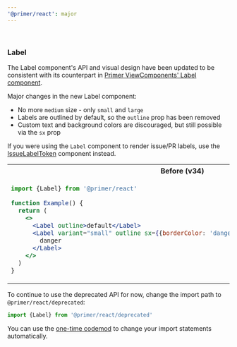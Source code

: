 ```yaml
---
'@primer/react': major
---
```


<br />

### Label

The Label component's API and visual design have been updated to be consistent with its counterpart in [Primer ViewComponents' Label component](https://primer.style/view-components/components/label).

Major changes in the new Label component:

- No more `medium` size - only `small` and `large`
- Labels are outlined by default, so the `outline` prop has been removed
- Custom text and background colors are discouraged, but still possible via the `sx` prop

If you were using the `Label` component to render issue/PR labels, use the [IssueLabelToken](https://primer.style/react/Token#issuelabeltoken) component instead.

<table>
<tr>
<th> Before (v34) </th> <th> After (v35) </th>
</tr>
<tr>
<td valign="top">

```jsx
import {Label} from '@primer/react'

function Example() {
  return (
    <>
      <Label outline>default</Label>
      <Label variant="small" outline sx={{borderColor: 'danger.emphasis', color: 'danger.fg'}}>
        danger
      </Label>
    </>
  )
}
```

 </td>
<td valign="top">

```jsx
import {Label} from '@primer/react'

function Example() {
  return (
    <>
      <Label>default</Label>
      <Label size="small" variant="danger">
        danger
      </Label>
    </>
  )
}
```

</td>
</tr>
</table>

To continue to use the deprecated API for now, change the import path to `@primer/react/deprecated`:

```js
import {Label} from '@primer/react/deprecated'
```

You can use the [one-time codemod](https://github.com/primer/react-migrate#readme) to change your import statements automatically.
